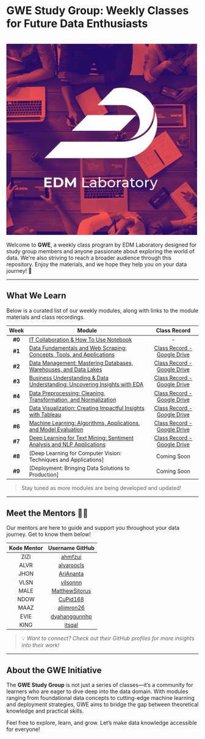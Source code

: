 # GWE Study Group: Weekly Classes for Future Data Enthusiasts  

<br>

<img src="asset/logo.png" alt="logo" style="width:500px; height:auto;">

<br>

Welcome to **GWE**, a weekly class program by EDM Laboratory designed for study group members and anyone passionate about exploring the world of data. We're also striving to reach a broader audience through this repository. Enjoy the materials, and we hope they help you on your data journey! 🚀  

---

## What We Learn  
Below is a curated list of our weekly modules, along with links to the module materials and class recordings.  

| **Week** | **Module**                                                                                                   | **Class Record** |
|:--------:|-------------------------------------------------------------------------------------------------------------|:----------------:|
| **#0**   | [IT Collaboration & How To Use Notebook](https://github.com/lifeatedmlab/GWE-2025/tree/main/Modul%200%20-%20IT%20Collaboration)                              | -     |
| **#1**   | [Data Fundamentals and Web Scraping: Concepts, Tools, and Applications](https://github.com/lifeatedmlab/GWE-2025/tree/main/Modul%201%20-%20Data%20Fundamentals%20and%20Web%20Scraping)                      | [Class Record - Google Drive](https://drive.google.com/file/d/1k379vqSeP-9lup9OKIjSDKbgPhE3-wJz/view?usp=sharing) |
| **#2**   | [Data Management: Mastering Databases, Warehouses, and Data Lakes](https://github.com/lifeatedmlab/GWE-2025/tree/main/Modul%202%20-%20Data%20Management)                              |  [Class Record - Google Drive](https://drive.google.com/file/d/1ZWxttcV1zwq0Ihl51beVme9cEYFzvuCW/view?usp=sharing)    |
| **#3**   | [Business Understanding & Data Understanding: Uncovering Insights with EDA](https://github.com/lifeatedmlab/GWE-2025/tree/main/Modul%203%20-%20Business%20%26%20Data%20Understanding%20(EDA))                                 | [Class Record - Google Drive](https://drive.google.com/file/d/1SdvZkH_EHew-_TWgcTicyZcc2EpFvPib/view?usp=sharing)     |
| **#4**   | [Data Preprocessing: Cleaning, Transformation, and Normalization](https://github.com/lifeatedmlab/GWE-2025/tree/main/Modul%204%20-%20Data%20Preprocessing)                                     | [Class Record - Google Drive](https://drive.google.com/file/d/1hHgbNaj0y3-d24A9bx73N1tPKTJUsJm_/view?usp=sharing)      |
| **#5**   | [Data Visualization: Creating Impactful Insights with Tableau](https://github.com/lifeatedmlab/GWE-2025/tree/main/Modul%205%20-%20Data%20Visualization%20with%20Tableau)                                       | [Class Record - Google Drive](https://drive.google.com/file/d/1p0PhJyq2_tJnjBckRocD-lnc4JZB1ymU/view?usp=sharing)      |
| **#6**   | [Machine Learning: Algorithms, Applications, and Model Evaluation](https://github.com/lifeatedmlab/GWE-2025/tree/main/Modul%206%20-%20Machine%20Learning)                                    | [Class Record - Google Drive](https://drive.google.com/file/d/1UHKxbTG111mt4rXFMfA4tTlNNbhQoMKm/view?usp=sharing)      |
| **#7**   | [Deep Learning for Text Mining: Sentiment Analysis and NLP Applications](https://github.com/lifeatedmlab/GWE-2025/tree/main/Modul%207%20-%20Natural%20Language%20Processing)                                       |[Class Record - Google Drive](https://drive.google.com/file/d/1ScVPhNv_gvvFK1GHVZIwvE-8ywR8NJia/view?usp=sharing)  |
| **#8**   | [Deep Learning for Computer Vision: Techniques and Applications]                               | Coming Soon      |
| **#9**   | [Deployment: Bringing Data Solutions to Production]                                                  | Coming Soon      |  

> Stay tuned as more modules are being developed and updated!  

---

## **Meet the Mentors** 👨‍🏫  

Our mentors are here to guide and support you throughout your data journey. Get to know them below!  

| **Kode Mentor** | **Username GitHub**    |
|:--------------:|:----------------------:|
| ZIZI          | [ahmfzui](https://github.com/ahmfzui) |
| ALVR          | [alvaroocls](https://github.com/alvaroocls) |
| JHON          | [AriAnanta](https://github.com/AriAnanta) |
| VLSN          | [vilsonnn](https://github.com/vilsonnn) |
| MALE          | [MatthewSitorus](https://github.com/MatthewSitorus) |
| NDOW          | [CuPid168](https://github.com/CuPid168) |
| MAAZ          | [aliimron26](https://github.com/aliimron26) |
| EVIE          | [dyahanggunnhp](https://github.com/dyahanggunnhp) |
| KING          | [itsqal](https://github.com/itsqal) |

>💡 *Want to connect? Check out their GitHub profiles for more insights into their work!*  

---

## About the GWE Initiative  

The **GWE Study Group** is not just a series of classes—it’s a community for learners who are eager to dive deep into the data domain. With modules ranging from foundational data concepts to cutting-edge machine learning and deployment strategies, GWE aims to bridge the gap between theoretical knowledge and practical skills.  

Feel free to explore, learn, and grow. Let’s make data knowledge accessible for everyone!  
